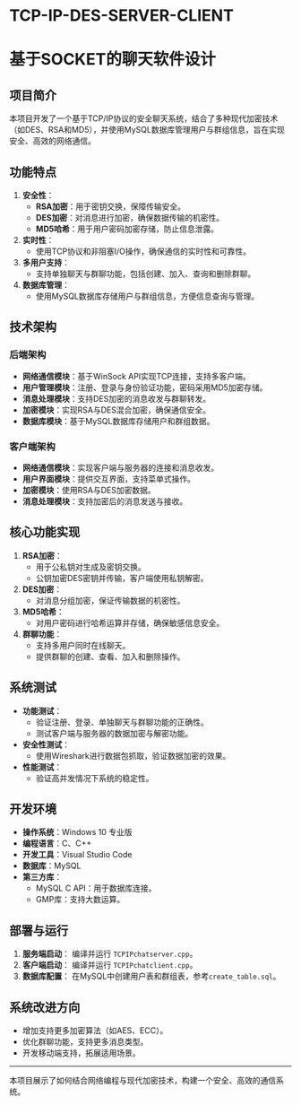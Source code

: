 # TCP-IP-DES-SERVER-CLIENT

# 基于SOCKET的聊天软件设计

## 项目简介

本项目开发了一个基于TCP/IP协议的安全聊天系统，结合了多种现代加密技术（如DES、RSA和MD5），并使用MySQL数据库管理用户与群组信息，旨在实现安全、高效的网络通信。

## 功能特点

1. **安全性**：
   - **RSA加密**：用于密钥交换，保障传输安全。
   - **DES加密**：对消息进行加密，确保数据传输的机密性。
   - **MD5哈希**：用于用户密码加密存储，防止信息泄露。
2. **实时性**：
   - 使用TCP协议和非阻塞I/O操作，确保通信的实时性和可靠性。
3. **多用户支持**：
   - 支持单独聊天与群聊功能，包括创建、加入、查询和删除群聊。
4. **数据库管理**：
   - 使用MySQL数据库存储用户与群组信息，方便信息查询与管理。

## 技术架构

### 后端架构

- **网络通信模块**：基于WinSock API实现TCP连接，支持多客户端。
- **用户管理模块**：注册、登录与身份验证功能，密码采用MD5加密存储。
- **消息处理模块**：支持DES加密的消息收发与群聊转发。
- **加密模块**：实现RSA与DES混合加密，确保通信安全。
- **数据库模块**：基于MySQL数据库存储用户和群组数据。

### 客户端架构

- **网络通信模块**：实现客户端与服务器的连接和消息收发。
- **用户界面模块**：提供交互界面，支持菜单式操作。
- **加密模块**：使用RSA与DES加密数据。
- **消息处理模块**：支持加密后的消息发送与接收。

## 核心功能实现

1. **RSA加密**：
   - 用于公私钥对生成及密钥交换。
   - 公钥加密DES密钥并传输，客户端使用私钥解密。
2. **DES加密**：
   - 对消息分组加密，保证传输数据的机密性。
3. **MD5哈希**：
   - 对用户密码进行哈希运算并存储，确保敏感信息安全。
4. **群聊功能**：
   - 支持多用户同时在线聊天。
   - 提供群聊的创建、查看、加入和删除操作。

## 系统测试

- **功能测试**：
  - 验证注册、登录、单独聊天与群聊功能的正确性。
  - 测试客户端与服务器的数据加密与解密功能。
- **安全性测试**：
  - 使用Wireshark进行数据包抓取，验证数据加密的效果。
- **性能测试**：
  - 验证高并发情况下系统的稳定性。

## 开发环境

- **操作系统**：Windows 10 专业版
- **编程语言**：C、C++
- **开发工具**：Visual Studio Code
- **数据库**：MySQL
- **第三方库**：
  - MySQL C API：用于数据库连接。
  - GMP库：支持大数运算。

## 部署与运行

1. **服务端启动**：
   编译并运行 `TCPIPchatserver.cpp`。
2. **客户端启动**：
   编译并运行 `TCPIPchatclient.cpp`。
3. **数据库配置**：
   在MySQL中创建用户表和群组表，参考`create_table.sql`。

## 系统改进方向

- 增加支持更多加密算法（如AES、ECC）。
- 优化群聊功能，支持更多消息类型。
- 开发移动端支持，拓展适用场景。

---

本项目展示了如何结合网络编程与现代加密技术，构建一个安全、高效的通信系统。
